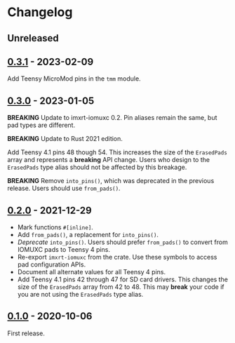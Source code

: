 # Changelog

## Unreleased

## [0.3.1] - 2023-02-09

Add Teensy MicroMod pins in the `tmm` module.

## [0.3.0] - 2023-01-05

**BREAKING** Update to imxrt-iomuxc 0.2. Pin aliases remain the same, but pad
types are different.

**BREAKING** Update to Rust 2021 edition.

Add Teensy 4.1 pins 48 though 54. This increases the size of the `ErasedPads`
array and represents a **breaking** API change. Users who design to the
`ErasedPads` type alias should not be affected by this breakage.

**BREAKING** Remove `into_pins()`, which was deprecated in the previous
release. Users should use `from_pads()`.

## [0.2.0] - 2021-12-29

- Mark functions `#[inline]`.
- Add `from_pads()`, a replacement for `into_pins()`.
- *Deprecate* `into_pins()`. Users should prefer `from_pads()` to convert
  from IOMUXC pads to Teensy 4 pins.
- Re-export `imxrt-iomuxc` from the crate. Use these symbols to access pad
  configuration APIs.
- Document all alternate values for all Teensy 4 pins.
- Add Teensy 4.1 pins 42 through 47 for SD card drivers. This changes the size
  of the `ErasedPads` array from 42 to 48. This may **break** your code if you
  are not using the `ErasedPads` type alias.

## [0.1.0] - 2020-10-06

First release.

[0.3.1]: https://github.com/mciantyre/teensy4-rs/compare/teensy4-pins-0.3.0...teensy4-pins-0.3.1
[0.3.0]: https://github.com/mciantyre/teensy4-rs/compare/teensy4-pins-0.2.0...teensy4-pins-0.3.0
[0.2.0]: https://github.com/mciantyre/teensy4-rs/compare/teensy4-pins-0.1.0...teensy4-pins-0.2.0
[0.1.0]: https://github.com/mciantyre/teensy4-rs/releases/tag/teensy4-pins-0.1.0
